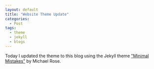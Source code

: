 ```yaml
---
layout: default
title: "Website Theme Update"
categories:
  - Post
tags:
  - theme
  - jekyll
  - blogs
---
```


Today I updated the theme to this blog using the Jekyll theme ["Minimal Mistakes"](https://mmistakes.github.io/minimal-mistakes/) by Michael Rose. 